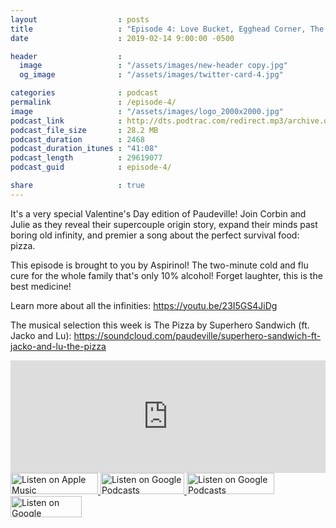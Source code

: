 ```yaml
---
layout                  : posts
title                   : "Episode 4: Love Bucket, Egghead Corner, The Pizza"
date                    : 2019-02-14 9:00:00 -0500

header                  : 
  image                 : "/assets/images/new-header copy.jpg"
  og_image              : "/assets/images/twitter-card-4.jpg"

categories              : podcast
permalink               : /episode-4/
image                   : "/assets/images/logo_2000x2000.jpg"
podcast_link            : http://dts.podtrac.com/redirect.mp3/archive.org/download/paudeville-ep-4/paudeville-ep-4.mp3
podcast_file_size       : 28.2 MB
podcast_duration        : 2468
podcast_duration_itunes : "41:08"
podcast_length          : 29619077
podcast_guid            : episode-4/

share                   : true
---
```

It's a very special Valentine's Day edition of Paudeville! Join Corbin and Julie as they reveal their supercouple origin story, expand their minds past boring old infinity, and premier a song about the perfect survival food: pizza.

This episode is brought to you by Aspirinol! The two-minute cold and flu cure for the whole family that's only 10% alcohol! Forget laughter, this is the best medicine!

Learn more about all the infinities: <a href="https://youtu.be/23I5GS4JiDg">https://youtu.be/23I5GS4JiDg</a>

The musical selection this week is The Pizza by Superhero Sandwich (ft. Jacko and Lu): <a href="https://soundcloud.com/paudeville/superhero-sandwich-ft-jacko-and-lu-the-pizza">https://soundcloud.com/paudeville/superhero-sandwich-ft-jacko-and-lu-the-pizza</a>

<iframe scrolling="no" frameborder="0" style="width:100%;height:180px;border:0;overflow:hidden;" width="100%" height="180" src="https://app.stitcher.com/splayer/f/363388?el=1&refid=stpr"></iframe>

<a href="https://itunes.apple.com/us/podcast/paudeville/id1450915591">
	<img src='{{ site.url }}{{ site.baseurl }}/assets/images/US_UK_Apple_Podcasts_Listen_Badge_RGB_280x68.png' width='140px' height='34' alt='Listen on Apple Music'/>
</a>
<a href="https://play.google.com/music/m/Igre2ostm2ltqiq4sabzzrl5jcy?t=Paudeville">
	<img src='{{ site.url }}{{ site.baseurl }}/assets/images/google_podcasts_badge.png' width='134px' height='34' alt='Listen on Google Podcasts'/>
</a>
<a href="https://open.spotify.com/show/4q5RNUUtU4XFqsymP7dcTw">
	<img src='{{ site.url }}{{ site.baseurl }}/assets/images/Spotify_Listen_Badge_RGB_280x68 copy.png' width='140px' height='34' alt='Listen on Google Podcasts'/>
</a>
<a href="https://www.stitcher.com/s?fid=363388&refid=stpr">
	<img src='{{ site.url }}{{ site.baseurl }}/assets/images/Stitcher_Listen_Badge_Color_Dark_BG_114x34.png' width='114px' height='34' alt='Listen on Google Podcasts'/>
</a>